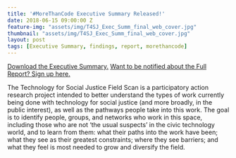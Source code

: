 ```yaml
---
title: '#MoreThanCode Executive Summary Released!'
date: 2018-06-15 09:00:00 Z
feature-img: "assets/img/T4SJ_Exec_Summ_final_web_cover.jpg"
thumbnail: "assets/img/T4SJ_Exec_Summ_final_web_cover.jpg"
layout: post
tags: [Executive Summary, findings, report, morethancode]
---
```


[Download the Executive Summary.](T4SJ_Exec_Summ_final_web.pdf)
[Want to be notified about the Full Report? Sign up here.](https://goo.gl/forms/3tUQvTv1vlo6lf6Y2)

The Technology for Social Justice Field Scan is a participatory action research project intended to better understand the types of work currently being done with technology for social justice (and more broadly, in the public interest), as well as the pathways people take into this work. The goal is to identify people, groups, and networks who work in this space, including those who are not ‘the usual suspects’ in the civic technology world, and to learn from them: what their paths into the work have been; what they see as their greatest constraints; where they see barriers; and what they feel is most needed to grow and diversify the field.